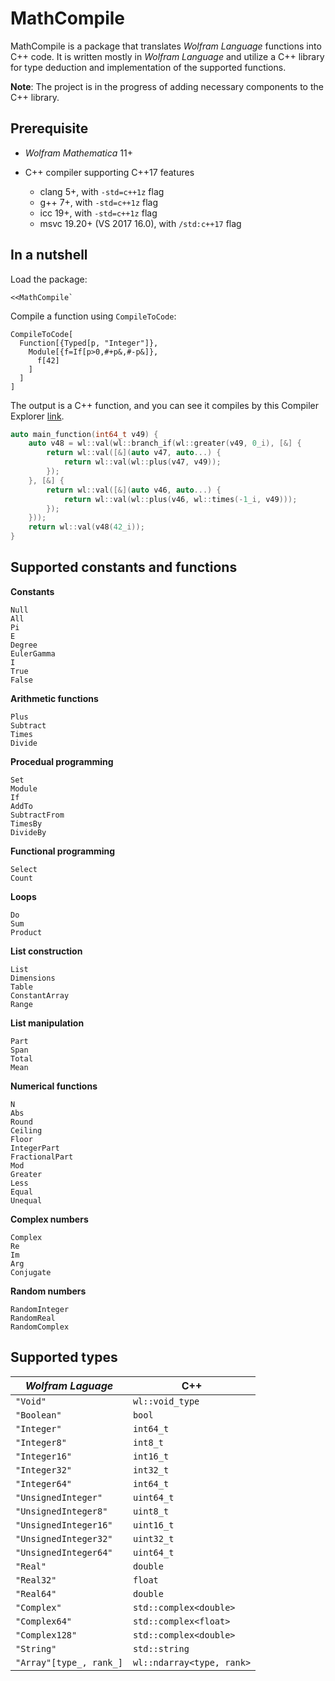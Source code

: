 # MathCompile

MathCompile is a package that translates *Wolfram Language* functions into C++ code. It is written mostly in *Wolfram Language* and utilize a C++ library for type deduction and implementation of the supported functions. 

**Note**: The project is in the progress of adding necessary components to the C++ library. 

## Prerequisite

- *Wolfram Mathematica* 11+
- C++ compiler supporting C++17 features

  - clang 5+, with `-std=c++1z` flag
  - g++ 7+, with `-std=c++1z` flag
  - icc 19+, with `-std=c++1z` flag
  - msvc 19.20+ (VS 2017 16.0), with `/std:c++17` flag

## In a nutshell

Load the package:
```
<<MathCompile`
```
Compile a function using `CompileToCode`:
```
CompileToCode[
  Function[{Typed[p, "Integer"]},
    Module[{f=If[p>0,#+p&,#-p&]},
      f[42]
    ]
  ]
]
```
The output is a C++ function, and you can see it compiles by this Compiler Explorer [link](https://godbolt.org/z/HEMhmS).
```c++
auto main_function(int64_t v49) {
    auto v48 = wl::val(wl::branch_if(wl::greater(v49, 0_i), [&] {
        return wl::val([&](auto v47, auto...) {
            return wl::val(wl::plus(v47, v49));
        });
    }, [&] {
        return wl::val([&](auto v46, auto...) {
            return wl::val(wl::plus(v46, wl::times(-1_i, v49)));
        });
    }));
    return wl::val(v48(42_i));
}
```

## Supported constants and functions

**Constants**
```
Null
All
Pi
E
Degree
EulerGamma
I
True
False
```
**Arithmetic functions**
```
Plus
Subtract
Times
Divide
```
**Procedual programming**
```
Set
Module
If
AddTo
SubtractFrom
TimesBy
DivideBy
```
**Functional programming**
```
Select
Count
```
**Loops**
```
Do
Sum
Product
```
**List construction**
```
List
Dimensions
Table
ConstantArray
Range
```
**List manipulation**
```
Part
Span
Total
Mean
```
**Numerical functions**
```
N
Abs
Round
Ceiling
Floor
IntegerPart
FractionalPart
Mod
Greater
Less
Equal
Unequal
```
**Complex numbers**
```
Complex
Re
Im
Arg
Conjugate
```
**Random numbers**
```
RandomInteger
RandomReal
RandomComplex
```

## Supported types

| *Wolfram Laguage*       | C++                       |
| ----------------------- | ------------------------- |
| `"Void"`                | `wl::void_type`           |
| `"Boolean"`             | `bool`                    |
| `"Integer"`             | `int64_t`                 |
| `"Integer8"`            | `int8_t`                  |
| `"Integer16"`           | `int16_t`                 |
| `"Integer32"`           | `int32_t`                 |
| `"Integer64"`           | `int64_t`                 |
| `"UnsignedInteger"`     | `uint64_t`                |
| `"UnsignedInteger8"`    | `uint8_t`                 |
| `"UnsignedInteger16"`   | `uint16_t`                |
| `"UnsignedInteger32"`   | `uint32_t`                |
| `"UnsignedInteger64"`   | `uint64_t`                |
| `"Real"`                | `double`                  |
| `"Real32"`              | `float`                   |
| `"Real64"`              | `double`                  |
| `"Complex"`             | `std::complex<double>`    |
| `"Complex64"`           | `std::complex<float>`     |
| `"Complex128"`          | `std::complex<double>`    |
| `"String"`              | `std::string`             |
| `"Array"[type_, rank_]` | `wl::ndarray<type, rank>` |
